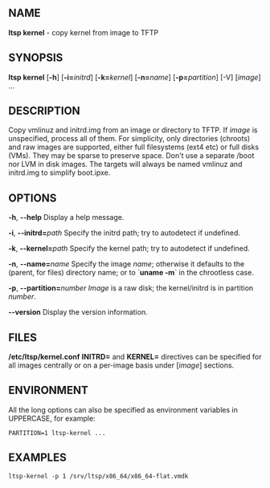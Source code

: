## NAME
**ltsp kernel** - copy kernel from image to TFTP

## SYNOPSIS
**ltsp kernel** [**-h**] [**-i=**_initrd_] [**-k=**_kernel_] [**-n=**_name_] [**-p=**_partition_] [-V] [_image_] ...

## DESCRIPTION
Copy vmlinuz and initrd.img from an image or directory to TFTP.
If _image_ is unspecified, process all of them.
For simplicity, only directories (chroots) and raw images are supported,
either full filesystems (ext4 etc) or full disks (VMs). They may be sparse
to preserve space. Don't use a separate /boot nor LVM in disk images.
The targets will always be named vmlinuz and initrd.img to simplify boot.ipxe.

## OPTIONS
**-h**, **--help**
  Display a help message.

**-i**, **--initrd=**_path_
  Specify the initrd path; try to autodetect if undefined.

**-k**, **--kernel=**_path_
  Specify the kernel path; try to autodetect if undefined.

**-n**, **--name=**_name_
  Specify the image _name_; otherwise it defaults to the (parent, for
files) directory name; or to \`**uname -m**\` in the chrootless case.

**-p**, **--partition=**_number_
  _Image_ is a raw disk; the kernel/initrd is in partition _number_.

**--version**
  Display the version information.

## FILES
**/etc/ltsp/kernel.conf**
  **INITRD=** and **KERNEL=** directives can be specified for all images
centrally or on a per-image basis under [_image_] sections.

## ENVIRONMENT
All the long options can also be specified as environment variables in
UPPERCASE, for example:
```shell
PARTITION=1 ltsp-kernel ...
```

## EXAMPLES
```shell
ltsp-kernel -p 1 /srv/ltsp/x86_64/x86_64-flat.vmdk
```
